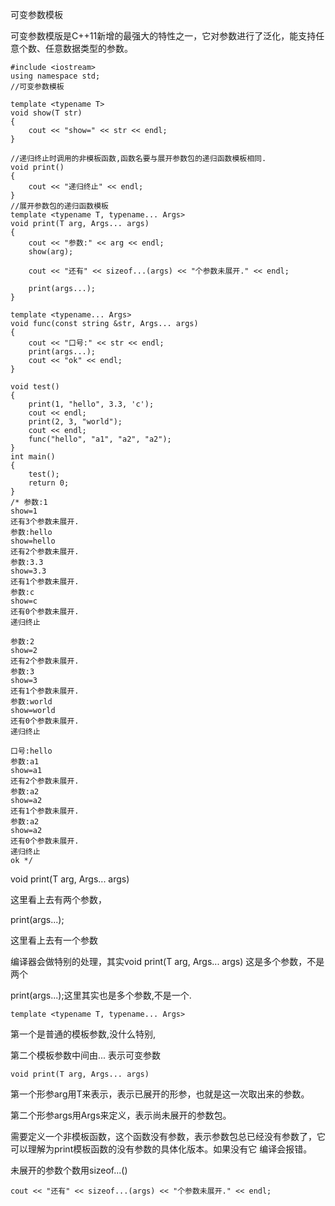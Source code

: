 可变参数模板

可变参数模版是C++11新增的最强大的特性之一，它对参数进行了泛化，能支持任意个数、任意数据类型的参数。

```
#include <iostream>
using namespace std;
//可变参数模板

template <typename T>
void show(T str)
{
    cout << "show=" << str << endl;
}

//递归终止时调用的非模板函数,函数名要与展开参数包的递归函数模板相同.
void print()
{
    cout << "递归终止" << endl;
}
//展开参数包的递归函数模板
template <typename T, typename... Args>
void print(T arg, Args... args)
{
    cout << "参数:" << arg << endl;
    show(arg);

    cout << "还有" << sizeof...(args) << "个参数未展开." << endl;

    print(args...);
}

template <typename... Args>
void func(const string &str, Args... args)
{
    cout << "口号:" << str << endl;
    print(args...);
    cout << "ok" << endl;
}

void test()
{
    print(1, "hello", 3.3, 'c');
    cout << endl;
    print(2, 3, "world");
    cout << endl;
    func("hello", "a1", "a2", "a2");
}
int main()
{
    test();
    return 0;
}
/* 参数:1
show=1
还有3个参数未展开.
参数:hello
show=hello
还有2个参数未展开.
参数:3.3
show=3.3
还有1个参数未展开.
参数:c
show=c
还有0个参数未展开.
递归终止

参数:2
show=2
还有2个参数未展开.
参数:3
show=3
还有1个参数未展开.
参数:world
show=world
还有0个参数未展开.
递归终止

口号:hello
参数:a1
show=a1
还有2个参数未展开.
参数:a2
show=a2
还有1个参数未展开.
参数:a2
show=a2
还有0个参数未展开.
递归终止
ok */
```

void print(T arg, Args... args)

这里看上去有两个参数，

print(args...);

这里看上去有一个参数

编译器会做特别的处理，其实void print(T arg, Args... args) 这是多个参数，不是两个

print(args...);这里其实也是多个参数,不是一个.

```
template <typename T, typename... Args>
```

第一个是普通的模板参数,没什么特别,

第二个模板参数中间由... 表示可变参数

```
void print(T arg, Args... args)
```

第一个形参arg用T来表示，表示已展开的形参，也就是这一次取出来的参数。

第二个形参args用Args来定义，表示尚未展开的参数包。

需要定义一个非模板函数，这个函数没有参数，表示参数包总已经没有参数了，它可以理解为print模板函数的没有参数的具体化版本。如果没有它 编译会报错。

未展开的参数个数用sizeof...()

    cout << "还有" << sizeof...(args) << "个参数未展开." << endl;